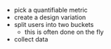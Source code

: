 * pick a quantifiable metric
* create a design variation
* split users into two buckets
  * this is often done on the fly
* collect data
